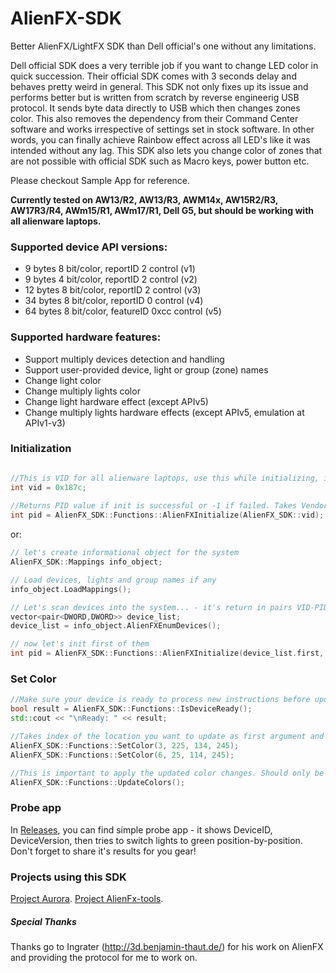 # AlienFX-SDK
Better AlienFX/LightFX SDK than Dell official's one without any limitations.

Dell official SDK does a very terrible job if you want to change LED color in quick succession. Their official SDK comes with 3 seconds delay and behaves pretty weird in general.
This SDK not only fixes up its issue and performs better but is written from scratch by reverse engineerig USB protocol. It sends byte data directly to USB which then changes zones color. This also removes the dependency from their Command Center software and works irrespective of settings set in stock software. In other words, you can finally achieve Rainbow effect across all LED's like it was intended without any lag.  This SDK also lets you change color of zones that are not possible with official SDK such as Macro keys, power button etc.

Please checkout Sample App for reference.

**Currently tested on AW13/R2, AW13/R3, AWM14x, AW15R2/R3, AW17R3/R4, AWm15/R1, AWm17/R1, Dell G5, but should be working with all alienware laptops.**

### Supported device API versions:
- 9 bytes 8 bit/color, reportID 2 control (v1)
- 9 bytes 4 bit/color, reportID 2 control (v2)
- 12 bytes 8 bit/color, reportID 2 control (v3)
- 34 bytes 8 bit/color, reportID 0 control (v4)
- 64 bytes 8 bit/color, featureID 0xcc control (v5)

### Supported hardware features:
- Support multiply devices detection and handling
- Support user-provided device, light or group (zone) names
- Change light color
- Change multiply lights color
- Change light hardware effect (except APIv5)
- Change multiply lights hardware effects (except APIv5, emulation at APIv1-v3)

### Initialization
```C++

//This is VID for all alienware laptops, use this while initializing, it might be different for external AW device like mouse/kb
int vid = 0x187c;
  
//Returns PID value if init is successful or -1 if failed. Takes Vendor ID as argument.
int pid = AlienFX_SDK::Functions::AlienFXInitialize(AlienFX_SDK::vid);

```

or:
```C++
// let's create informational object for the system
AlienFX_SDK::Mappings info_object;

// Load devices, lights and group names if any
info_object.LoadMappings();

// Let's scan devices into the system... - it's return in pairs VID-PID.
vector<pair<DWORD,DWORD>> device_list;
device_list = info_object.AlienFXEnumDevices();

// now let's init first of them
int pid = AlienFX_SDK::Functions::AlienFXInitialize(device_list.first, device_list.second);


```

### Set Color
```C++
//Make sure your device is ready to process new instructions before updating color
bool result = AlienFX_SDK::Functions::IsDeviceReady();
std::cout << "\nReady: " << result; 

//Takes index of the location you want to update as first argument and Red, Green and Blue values for others.
AlienFX_SDK::Functions::SetColor(3, 225, 134, 245);
AlienFX_SDK::Functions::SetColor(6, 25, 114, 245);

//This is important to apply the updated color changes. Should only be called once after you're done with new colors.
AlienFX_SDK::Functions::UpdateColors();
```
### Probe app
In [Releases](https://github.com/T-Troll/AlienFX-SDK/releases), you can find simple probe app - it shows DeviceID, DeviceVersion, then tries to switch lights to green position-by-position. Don't forget to share it's results for you gear!

### Projects using this SDK

[Project Aurora](https://github.com/antonpup/Aurora).
[Project AlienFx-tools](https://github.com/T-Troll/alienfx-tools).

##### Special Thanks
Thanks go to Ingrater (http://3d.benjamin-thaut.de/) for his work on AlienFX and providing the protocol for me to work on.
